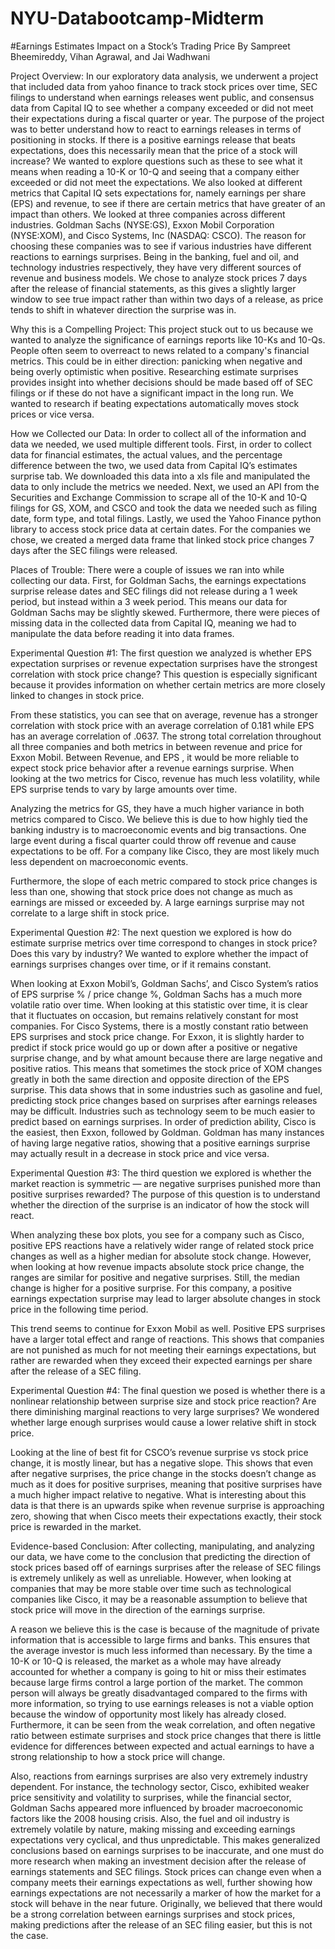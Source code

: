 # NYU-Databootcamp-Midterm
#Earnings Estimates Impact on a Stock’s Trading Price
By Sampreet Bheemireddy, Vihan Agrawal, and Jai Wadhwani

Project Overview: In our exploratory data analysis, we underwent a project that included data from yahoo finance to track stock prices over time, SEC filings to understand when earnings releases went public, and consensus data from Capital IQ to see whether a company exceeded or did not meet their expectations during a fiscal quarter or year. The purpose of the project was to better understand how to react to earnings releases in terms of positioning in stocks. If there is a positive earnings release that beats expectations, does this necessarily mean that the price of a stock will increase? We wanted to explore questions such as these to see what it means when reading a 10-K or 10-Q and seeing that a company either exceeded or did not meet the expectations. We also looked at different metrics that Capital IQ sets expectations for, namely earnings per share (EPS) and revenue, to see if there are certain metrics that have greater of an impact than others. We looked at three companies across different industries. Goldman Sachs (NYSE:GS), Exxon Mobil Corporation (NYSE:XOM), and Cisco Systems, Inc (NASDAQ: CSCO). The reason for choosing these companies was to see if various industries have different reactions to earnings surprises. Being in the banking, fuel and oil, and technology industries respectively, they have very different sources of revenue and business models. We chose to analyze stock prices 7 days after the release of financial statements, as this gives a slightly larger window to see true impact rather than within two days of a release, as price tends to shift in whatever direction the surprise was in. 

Why this is a Compelling Project: This project stuck out to us because we wanted to analyze the significance of earnings reports like 10-Ks and 10-Qs. People often seem to overreact to news related to a company's financial metrics. This could be in either direction: panicking when negative and being overly optimistic when positive. Researching estimate surprises provides insight into whether decisions should be made based off of SEC filings or if these do not have a significant impact in the long run. We wanted to research if beating expectations automatically moves stock prices or vice versa.

How we Collected our Data: In order to collect all of the information and data we needed, we used multiple different tools. First, in order to collect data for financial estimates, the actual values, and the percentage difference between the two, we used data from Capital IQ’s estimates surprise tab. We downloaded this data into a xls file and manipulated the data to only include the metrics we needed. Next, we used an API from the Securities and Exchange Commission to scrape all of the 10-K and 10-Q filings for GS, XOM, and CSCO and took the data we needed such as filing date, form type, and total filings. Lastly, we used the Yahoo Finance python library to access stock price data at certain dates. For the companies we chose, we created a merged data frame that linked stock price changes 7 days after the SEC filings were released. 

Places of Trouble: There were a couple of issues we ran into while collecting our data. First, for Goldman Sachs, the earnings expectations surprise release dates and SEC filings did not release during a 1 week period, but instead within a 3 week period. This means our data for Goldman Sachs may be slightly skewed. Furthermore, there were pieces of missing data in the collected data from Capital IQ, meaning we had to manipulate the data before reading it into data frames.

Experimental Question #1: The first question we analyzed is whether EPS expectation surprises or revenue expectation surprises have the strongest correlation with stock price change? This question is especially significant because it provides information on whether certain metrics are more closely linked to changes in stock price. 

From these statistics, you can see that on average, revenue has a stronger correlation with stock price with an average correlation of 0.181 while EPS has an average correlation of .0637. The strong total correlation throughout all three companies and both metrics in between revenue and price for Exxon Mobil. Between Revenue, and EPS , it would be more reliable to expect stock price behavior after a revenue earnings surprise.
When looking at the two metrics for Cisco, revenue has much less volatility, while EPS surprise tends to vary by large amounts over time. 

Analyzing the metrics for GS, they have a much higher variance in both metrics compared to Cisco. We believe this is due to how highly tied the banking industry is to macroeconomic events and big transactions. One large event during a fiscal quarter could throw off revenue and cause expectations to be off. For a company like Cisco, they are most likely much less dependent on macroeconomic events.

Furthermore, the slope of each metric compared to stock price changes is less than one, showing that stock price does not change as much as earnings are missed or exceeded by. A large earnings surprise may not correlate to a large shift in stock price.


Experimental Question #2: The next question we explored is how do estimate surprise metrics over time correspond to changes in stock price? Does this vary by industry? We wanted to explore whether the impact of earnings surprises changes over time, or if it remains constant. 






When looking at Exxon Mobil’s, Goldman Sachs’, and Cisco System’s ratios of EPS surprise % / price change %, Goldman Sachs has a much more volatile ratio over time. When looking at this statistic over time, it is clear that it fluctuates on occasion, but remains relatively constant for most companies. For Cisco Systems, there is a mostly constant ratio between EPS surprises and stock price change. For Exxon, it is slightly harder to predict if stock price would go up or down after a positive or negative surprise change, and by what amount because there are large negative and positive ratios. This means that sometimes the stock price of XOM changes greatly in both the same direction and opposite direction of the EPS surprise. This data shows that in some industries such as gasoline and fuel, predicting stock price changes based on surprises after earnings releases may be difficult. Industries such as technology seem to be much easier to predict based on earnings surprises. In order of prediction ability, Cisco is the easiest, then Exxon, followed by Goldman. Goldman has many instances of having large negative ratios, showing that a positive earnings surprise may actually result in a decrease in stock price and vice versa.

Experimental Question #3: The third question we explored is whether the market reaction is symmetric — are negative surprises punished more than positive surprises rewarded? The purpose of this question is to understand whether the direction of the surprise is an indicator of how the stock will react. 


When analyzing these box plots, you see for a company such as Cisco, positive EPS reactions have a relatively wider range of related stock price changes as well as a higher median for absolute stock change. However, when looking at how revenue impacts absolute stock price change, the ranges are similar for positive and negative surprises. Still, the median change is higher for a positive surprise. For this company, a positive earnings expectation surprise may lead to larger absolute changes in stock price in the following time period. 

This trend seems to continue for Exxon Mobil as well. Positive EPS surprises have a larger total effect and range of reactions. This shows that companies are not punished as much for not meeting their earnings expectations, but rather are rewarded when they exceed their expected earnings per share after the release of a SEC filing. 

Experimental Question #4: The final question we posed is whether there is a nonlinear relationship between surprise size and stock price reaction? Are there diminishing marginal reactions to very large surprises? We wondered whether large enough surprises would cause a lower relative shift in stock price. 




Looking at the line of best fit for CSCO’s  revenue surprise vs stock price change, it is mostly linear, but has a negative slope. This shows that even after negative surprises, the price change in the stocks doesn’t change as much as it does for positive surprises, meaning that positive surprises have a much higher impact relative to negative. What is interesting about this data is that there is an upwards spike when revenue surprise is approaching zero, showing that when Cisco meets their expectations exactly, their stock price is rewarded in the market.



Evidence-based Conclusion: After collecting, manipulating, and analyzing our data, we have come to the conclusion that predicting the direction of stock prices based off of earnings surprises after the release of SEC filings is extremely unlikely as well as unreliable. However, when looking at companies that may be more stable over time such as technological companies like Cisco, it may be a reasonable assumption to believe that stock price will move in the direction of the earnings surprise.

 A reason we believe this is the case is because of the magnitude of private information that is accessible to large firms and banks. This ensures that the average investor is much less informed than necessary. By the time a 10-K or 10-Q is released, the market as a whole may have already accounted for whether a company is going to hit or miss their estimates because large firms control a large portion of the market. The common person will always be greatly disadvantaged compared to the firms with more information, so trying to use earnings releases is not a viable option because the window of opportunity most likely has already closed. Furthermore, it can be seen from the weak correlation, and often negative ratio between estimate surprises and stock price changes that there is little evidence for differences between expected and actual earnings to have a strong relationship to how a stock price will change. 

Also, reactions from earnings surprises are also very extremely industry dependent. For instance, the technology sector, Cisco, exhibited weaker price sensitivity and volatility to surprises, while the financial sector, Goldman Sachs appeared more influenced by broader macroeconomic factors like the 2008 housing crisis. Also, the fuel and oil industry is extremely volatile by nature, making missing and exceeding earnings expectations very cyclical, and thus unpredictable. This makes generalized conclusions based on earnings surprises to be inaccurate, and one must do more research when making an investment decision after the release of earnings statements and SEC filings. Stock prices can change even when a company meets their earnings expectations as well, further showing how earnings expectations are not necessarily a marker of how the market for a stock will behave in the near future. Originally, we believed that there would be a strong correlation between earnings surprises and stock prices, making predictions after the release of an SEC filing easier, but this is not the case.
